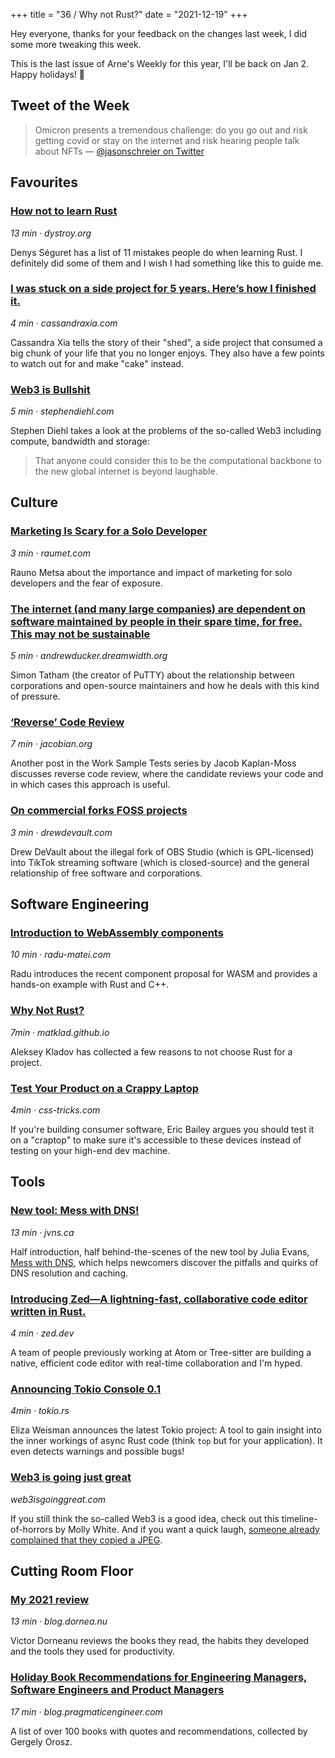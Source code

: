 +++
title = "36 / Why not Rust?"
date = "2021-12-19"
+++

Hey everyone, thanks for your feedback on the changes last week, I did some more tweaking this week.

This is the last issue of Arne's Weekly for this year, I'll be back on Jan 2. Happy holidays! 🎅

## Tweet of the Week
> Omicron presents a tremendous challenge: do you go out and risk getting covid or stay on the internet and risk hearing people talk about NFTs
> — [@jasonschreier on Twitter](https://twitter.com/jasonschreier/status/1471550750492966925)

## Favourites
### [How not to learn Rust](https://dystroy.org/blog/how-not-to-learn-rust/)
_13 min · dystroy.org_

Denys Séguret has a list of 11 mistakes people do when learning Rust. I definitely did some of them and I wish I had something like this to guide me.

### [I was stuck on a side project for 5 years. Here’s how I finished it.](https://cassandraxia.com/writing/shed.html)
_4 min · cassandraxia.com_

Cassandra Xia tells the story of their "shed", a side project that consumed a big chunk of your life that you no longer enjoys. They also have a few points to watch out for and make "cake" instead.

### [Web3 is Bullshit](https://www.stephendiehl.com/blog/web3-bullshit.html)
_5 min · stephendiehl.com_

Stephen Diehl takes a look at the problems of the so-called Web3 including compute, bandwidth and storage:

> That anyone could consider this to be the computational backbone to the new global internet is beyond laughable.

## Culture

### [Marketing Is Scary for a Solo Developer](https://raumet.com/marketing)
_3 min · raumet.com_

Rauno Metsa about the importance and impact of marketing for solo developers and the fear of exposure.

### [The internet (and many large companies) are dependent on software maintained by people in their spare time, for free. This may not be sustainable](https://andrewducker.dreamwidth.org/4085856.html?thread=28352864#cmt28352864)
_5 min · andrewducker.dreamwidth.org_

Simon Tatham (the creator of PuTTY) about the relationship between corporations and open-source maintainers and how he deals with this kind of pressure.

### [‘Reverse’ Code Review](https://jacobian.org/2021/dec/15/wst-reverse-review/)
_7 min · jacobian.org_

Another post in the Work Sample Tests series by Jacob Kaplan-Moss discusses reverse code review, where the candidate reviews your code and in which cases this approach is useful.

### [On commercial forks FOSS projects](https://drewdevault.com/2021/12/18/Commercial-forks-of-FOSS-projects.html)
_3 min · drewdevault.com_

Drew DeVault about the illegal fork of OBS Studio (which is GPL-licensed) into TikTok streaming software (which is closed-source) and the general relationship of free software and corporations.

## Software Engineering

### [Introduction to WebAssembly components](https://radu-matei.com/blog/intro-wasm-components/)
_10 min · radu-matei.com_

Radu introduces the recent component proposal for WASM and provides a hands-on example with Rust and C++.

### [Why Not Rust?](https://matklad.github.io//2020/09/20/why-not-rust.html)
_7min · matklad.github.io_

Aleksey Kladov has collected a few reasons to not choose Rust for a project.

### [Test Your Product on a Crappy Laptop](https://css-tricks.com/test-your-product-on-a-crappy-laptop/)
_4min · css-tricks.com_

If you're building consumer software, Eric Bailey argues you should test it on a "craptop" to make sure it's accessible to these devices instead of testing on your high-end dev machine. 

## Tools
### [New tool: Mess with DNS!](https://jvns.ca/blog/2021/12/15/mess-with-dns/)
_13 min · jvns.ca_

Half introduction, half behind-the-scenes of the new tool by Julia Evans, [Mess with DNS](https://messwithdns.net), which helps newcomers discover the pitfalls and quirks of DNS resolution and caching.

### [Introducing Zed—A lightning-fast, collaborative code editor written in Rust.](https://zed.dev)
_4 min · zed.dev_

A team of people previously working at Atom or Tree-sitter are building a native, efficient code editor with real-time collaboration and I'm hyped.

### [Announcing Tokio Console 0.1](https://tokio.rs/blog/2021-12-announcing-tokio-console)
_4min · tokio.rs_

Eliza Weisman announces the latest Tokio project: A tool to gain insight into the inner workings of async Rust code (think `top` but for your application). It even detects warnings and possible bugs!

### [Web3 is going just great](https://web3isgoinggreat.com)
_web3isgoinggreat.com_

If you still think the so-called Web3 is a good idea, check out this timeline-of-horrors by Molly White. And if you want a quick laugh, [someone already complained that they copied a JPEG](https://mobile.twitter.com/molly0xFFF/status/1471581442408812545).

## Cutting Room Floor
### [My 2021 review](https://blog.dornea.nu/2021/12/13/my-2021-review/)
_13 min · blog.dornea.nu_

Victor Dorneanu reviews the books they read, the habits they developed and the tools they used for productivity.

### [Holiday Book Recommendations for Engineering Managers, Software Engineers and Product Managers](https://blog.pragmaticengineer.com/holiday-tech-book-recommendations/)
_17 min · blog.pragmaticengineer.com_

A list of over 100 books with quotes and recommendations, collected by Gergely Orosz.